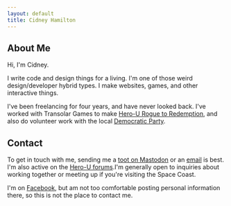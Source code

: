 ```yaml
---
layout: default
title: Cidney Hamilton
---
```


## About Me

Hi, I'm Cidney.

I write code and design things for a living. I'm one of those weird design/developer hybrid types. I make websites, games, and other interactive things.

I've been freelancing for four years, and have never looked back. I've worked with Transolar Games to make <a href="http://hero-u.net/forum/">Hero-U Rogue to Redemption</a>, and also do volunteer work with the local <a href="http://brevarddems.org">Democratic Party</a>.

## Contact

To get in touch with me, sending me a <a rel="me" href="https://mastodon.gamedev.place/@cidney">toot on Mastodon</a> or an <a class="u-email" rel="me" href="mailto:{{ site.email }}">email</a> is best. I'm also active on the <a href="http://hero-u.net/forum/">Hero-U forums</a>.I'm generally open to inquiries about working together or meeting up if you're visiting the Space Coast.

I'm on <a rel="me" href="https://www.facebook.com/cidney.hamilton">Facebook</a>, but am not too comfortable posting personal information there, so this is not the place to contact me.